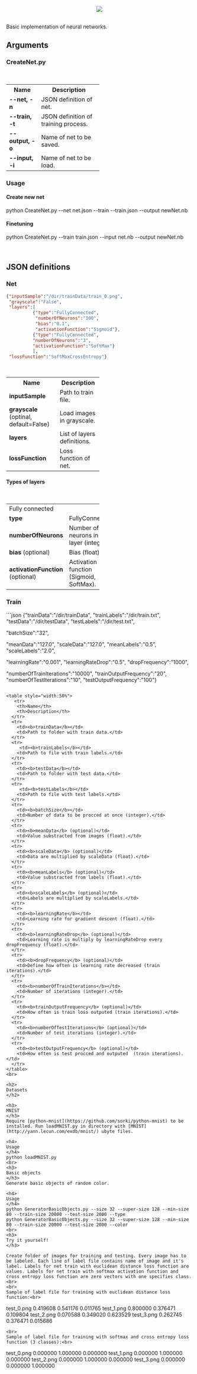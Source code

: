 <div align="center">
  <img src="http://www.stud.fit.vutbr.cz/~xkohut08/logoNeuralBase.png"><br><br>
</div>

Basic implementation of neural networks.

<h2>
Arguments
</h2>
<h3>
CreateNet.py
</h3>
<table style="width:50%">
   <tr>
    <th>Name</th>
    <th>Description</th>
  </tr>
  <tr>
    <td><b>--net, -n</b></td>
    <td>JSON definition of net.</td>
  </tr>
  <tr>
    <td><b>--train, -t</b></td> 
    <td>JSON definition of training process.</td>
  </tr>
  <tr>
    <td><b>--output, -o</b></td> 
    <td>Name of net to be saved.</td>
  </tr>
   <tr>
    <td><b>--input, -i</b></td> 
    <td>Name of net to be load.</td>
  </tr>
</table>

<h3>
Usage
</h3>

<h4>
Create new net
</h4>

python CreateNet.py --net net.json --train --train.json --output newNet.nb

<h4>
Finetuning
</h4>

python CreateNet.py --train train.json --input net.nb --output newNet.nb

<br>

<h2>
JSON definitions
</h2>

<h3>
Net
</h3>

```json
{"inputSample":"/dir/trainData/train_0.png",
 "grayscale":"False",
 "layers":[
          {"type":"FullyConnected", 
           "numberOfNeurons":"100",
           "bias":"0.1", 
           "activationFunction":"Sigmoid"},
          {"type":"FullyConnected", 
          "numberOfNeurons":"3", 
          "activationFunction":"SoftMax"} 
          ],
 "lossFunction":"SoftMaxCrossEntropy"}
```
<table style="width:50%">
   <tr>
    <th>Name</th>
    <th>Description</th>
  </tr>
  <tr>
    <td><b>inputSample</b></td>
    <td>Path to train file.</td>
  </tr>
  <tr>
    <td><b>grayscale</b> (optinal, default=False)</td> 
    <td>Load images in grayscale.</td>
  </tr>
  <tr>
    <td><b>layers</b></td> 
    <td>List of layers definitions.</td>
  </tr>
   <tr>
    <td><b>lossFunction</b></td> 
    <td>Loss function of net.</td>
  </tr>
</table>

<h4>
Types of layers
</h4>

<table style="width:50%">
  <tr>
    <td colspan="2">Fully connected</td>
  </tr>
  <tr>
    <td><b>type</b></td>
    <td>FullyConnected</td>
  </tr>
  <tr>
    <td><b>numberOfNeurons</b></td> 
    <td>Number of neurons in layer (integer).</td>
  </tr>
  <tr>
    <td><b>bias</b> (optional)</td> 
    <td>Bias (float).</td>
  </tr>
   <tr>
    <td><b>activationFunction</b> (optional)</td> 
    <td>Activation function (Sigmoid, SoftMax).</td>
  </tr>
</table>

<h3>
Train 
</h3>
```json
{"trainData":"/dir/trainData",
 "trainLabels":"/dir/train.txt",
 "testData":"/dir/testData",
 "testLabels":"/dir/test.txt",

 "batchSize":"32",

 "meanData":"127.0",
 "scaleData":"127.0",
 "meanLabels":"0.5",
 "scaleLabels":"2.0",
 
 "learningRate":"0.001",
 "learningRateDrop":"0.5",
 "dropFrequency":"1000",

 "numberOfTrainIterations":"10000",
 "trainOutputFrequency":"20",
 "numberOfTestIterations":"10",
 "testOutputFrequency":"100"}
```

<table style="width:50%">
   <tr>
    <th>Name</th>
    <th>Description</th>
  </tr>
  <tr>
    <td><b>trainData</b></td>
    <td>Path to folder with train data.</td>
  </tr>
  <tr>
     <td><b>trainLabels</b></td>
    <td>Path to file with train labels.</td>
  </tr>
  <tr>
    <td><b>testData</b></td>
    <td>Path to folder with test data.</td>
  </tr>
  <tr>
     <td><b>testLabels</b></td>
    <td>Path to file with test labels.</td>
  </tr>
  <tr>
    <td><b>batchSize</b></td> 
    <td>Number of data to be procced at once (integer).</td>
  </tr>
  <tr>
    <td><b>meanData</b> (optional)</td> 
    <td>Value substracted from images (float).</td>
  </tr>
  <tr>
    <td><b>scaleData</b> (optional)</td> 
    <td>Data are multiplied by scaleData (float).</td>
  </tr>
  <tr>
    <td><b>meanLabels</b> (optional)</td> 
    <td>Value substracted from labels (float).</td>
  </tr>
  <tr>
    <td><b>scaleLabels</b> (optional)</td> 
    <td>Labels are multiplied by scaleLabels.</td>
  </tr>
  <tr>
    <td><b>learningRate</b></td> 
    <td>Learning rate for gradient descent (float).</td>
  </tr>
  <tr>
    <td><b>learningRateDrop</b> (optional)</td> 
    <td>Learning rate is multiply by learningRateDrop every dropFrequency (float).</td>
  </tr>
  <tr>
    <td><b>dropFrequency</b> (optional)</td> 
    <td>Define how often is learning rate decreased (train iterations).</td>
  </tr>
  <tr>
    <td><b>numberOfTrainIterations</b></td> 
    <td>Number of iterations (integer).</td>
  </tr>
  <tr>
    <td><b>trainOutputFrequency</b> (optional)</td> 
    <td>How often is train loss outputed (train iterations).</td>
  </tr>
  <tr>
    <td><b>numberOfTestIterations</b> (optional)</td> 
    <td>Number of test iterations (integer).</td>
  </tr>
  <tr>
    <td><b>testOutputFrequency</b> (optional)</td> 
    <td>How often is test procced and outputed  (train iterations).</td>
  </tr>
</table>
<br>

<h2>
Datasets
</h2>

<h3>
MNIST
</h3>
Require [python-mnist](https://github.com/sorki/python-mnist) to be installed. Run loadMNIST.py in directory with [MNIST](http://yann.lecun.com/exdb/mnist/) ubyte files.
 
<h4>
Usage
</h4>
python loadMNIST.py
<br>
<h3>
Basic objects
</h3>
Generate basic objects of random color. 

<h4>
Usage
</h4>
python GeneratorBasicObjects.py --size 32 --super-size 128 --min-size 80 --train-size 20000 --test-size 2000 --type 
python GeneratorBasicObjects.py --size 32 --super-size 128 --min-size 80 --train-size 20000 --test-size 2000 --color
<br>
<h3>
Try it yourself!
</h3>

Create folder of images for training and testing. Every image has to be labeled. Each line of label file contains name of image and it's label. Labels for net train with euclidean distance loss function are values. Labels for net train with softmax activation function and cross entropy loss function are zero vectors with one specifies class.
<br>
<br>
Sample of label file for training with euclidean distance loss function:<br>
```
test_0.png 0.419608 0.541176 0.011765
test_1.png 0.800000 0.376471 0.109804
test_2.png 0.070588 0.349020 0.623529
test_3.png 0.262745 0.376471 0.015686
```
<br>
Sample of label file for training with softmax and cross entropy loss function (3 classes):<br>
```
test_0.png 0.000000 1.000000 0.000000
test_1.png 0.000000 1.000000 0.000000
test_2.png 0.000000 1.000000 0.000000
test_3.png 0.000000 0.000000 1.000000
```




